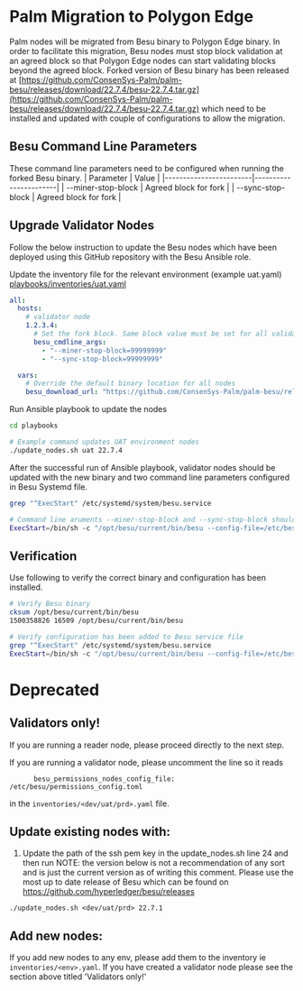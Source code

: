 
# Palm Migration to Polygon Edge
Palm nodes will be migrated from Besu binary to Polygon Edge binary. In order to facilitate this migration, Besu nodes must stop block validation at an agreed block so that Polygon Edge nodes can start validating blocks beyond the agreed block. Forked version of Besu binary has been released at [https://github.com/ConsenSys-Palm/palm-besu/releases/download/22.7.4/besu-22.7.4.tar.gz](https://github.com/ConsenSys-Palm/palm-besu/releases/download/22.7.4/besu-22.7.4.tar.gz) which need to be installed and updated with couple of configurations to allow the migration.

## Besu Command Line Parameters
These command line parameters need to be configured when running the forked Besu binary.
| Parameter              |        Value          |
|------------------------|-----------------------|
| --miner-stop-block     | Agreed block for fork |
| --sync-stop-block      | Agreed block for fork |


## Upgrade Validator Nodes
Follow the below instruction to update the Besu nodes which have been deployed using this GitHub repository with the Besu Ansible role.

Update the inventory file for the relevant environment (example uat.yaml)
[playbooks/inventories/uat.yaml](playbooks/inventories/uat.yaml)
```yaml
all:
  hosts:
    # validator node
    1.2.3.4:
      # Set the fork block. Same block value must be set for all validators
      besu_cmdline_args:
        - "--miner-stop-block=99999999"
        - "--sync-stop-block=99999999"

  vars:
    # Override the default binary location for all nodes
    besu_download_url: "https://github.com/ConsenSys-Palm/palm-besu/releases/download/22.7.4/besu-22.7.4.tar.gz"
```

Run Ansible playbook to update the nodes
```bash
cd playbooks

# Example command updates UAT environment nodes
./update_nodes.sh uat 22.7.4
```

After the successful run of Ansible playbook, validator nodes should be updated with the new binary and two command line parameters configured in Besu Systemd file.

```bash
grep "^ExecStart" /etc/systemd/system/besu.service

# Command line aruments --miner-stop-block and --sync-stop-block should be appended to start command with the appropriate block number
ExecStart=/bin/sh -c "/opt/besu/current/bin/besu --config-file=/etc/besu/config.toml --miner-stop-block=99999999 --sync-stop-block=99999999 >> /var/log/besu/besu.log 2>&1"`
```

## Verification
Use following to verify the correct binary and configuration has been installed.

```bash
# Verify Besu binary
cksum /opt/besu/current/bin/besu
1500358826 16509 /opt/besu/current/bin/besu

# Verify configuration has been added to Besu service file
grep "^ExecStart" /etc/systemd/system/besu.service
ExecStart=/bin/sh -c "/opt/besu/current/bin/besu --config-file=/etc/besu/config.toml --miner-stop-block=99999999 --sync-stop-block=99999999 >> /var/log/besu/besu.log 2>&1"
```

# Deprecated

## Validators only!
If you are running a reader node, please proceed directly to the next step.

If you are running a validator node, please uncomment the line so it reads
```
      besu_permissions_nodes_config_file: /etc/besu/permissions_config.toml
```
in the `inventories/<dev/uat/prd>.yaml` file.


## Update existing nodes with:

1. Update the path of the ssh pem key in the update_nodes.sh line 24 and then run
NOTE: the version below is not a recommendation of any sort and is just the current version as of writing this comment.
Please use the most up to date release of Besu which can be found on https://github.com/hyperledger/besu/releases

```
./update_nodes.sh <dev/uat/prd> 22.7.1
```


## Add new nodes:
If you add new nodes to any env, please add them to the inventory ie `inventories/<env>.yaml`. If you have created a validator node
please see the section above titled 'Validators only!'


